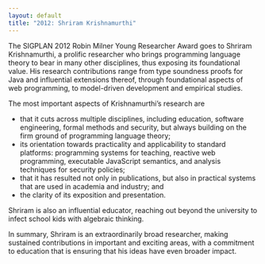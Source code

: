 ```yaml
---
layout: default
title: "2012: Shriram Krishnamurthi"
---
```

The SIGPLAN 2012 Robin Milner Young Researcher Award goes to Shriram Krishnamurthi, a prolific researcher who brings programming language theory to bear in many other disciplines, thus exposing its foundational value. His research contributions range from type soundness proofs for Java and influential extensions thereof, through foundational aspects of web programming, to model-driven development and empirical studies.
<!--break-->
The most important aspects of Krishnamurthi&#8217;s research are

 - that it cuts across multiple disciplines, including education, software engineering, formal methods and security, but always building on the firm ground of programming language theory;
 - its orientation towards practicality and applicability to standard platforms: programming systems for teaching, reactive web programming, executable JavaScript semantics, and analysis techniques for security policies;
 - that it has resulted not only in publications, but also in practical systems that are used in academia and industry; and
 - the clarity of its exposition and presentation.
 
Shriram is also an influential educator, reaching out beyond the university to infect school kids with algebraic thinking.

In summary, Shriram is an extraordinarily broad researcher, making sustained contributions in  important and exciting areas, with a commitment to education that is ensuring that his ideas have even broader impact.
